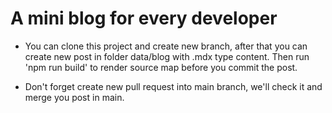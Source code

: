 # A mini blog for every developer

- You can clone this project and create new branch, after that you can create new post in folder data/blog with .mdx type content. Then run 'npm run build' to render source map before you commit the post.

- Don't forget create new pull request into main branch, we'll check it and merge you post in main.
